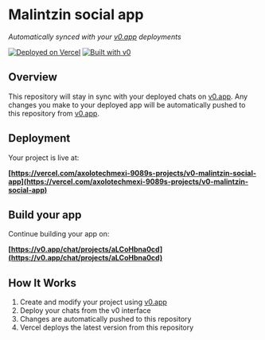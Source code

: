 # Malintzin social app

*Automatically synced with your [v0.app](https://v0.app) deployments*

[![Deployed on Vercel](https://img.shields.io/badge/Deployed%20on-Vercel-black?style=for-the-badge&logo=vercel)](https://vercel.com/axolotechmexi-9089s-projects/v0-malintzin-social-app)
[![Built with v0](https://img.shields.io/badge/Built%20with-v0.app-black?style=for-the-badge)](https://v0.app/chat/projects/aLCoHbna0cd)

## Overview

This repository will stay in sync with your deployed chats on [v0.app](https://v0.app).
Any changes you make to your deployed app will be automatically pushed to this repository from [v0.app](https://v0.app).

## Deployment

Your project is live at:

**[https://vercel.com/axolotechmexi-9089s-projects/v0-malintzin-social-app](https://vercel.com/axolotechmexi-9089s-projects/v0-malintzin-social-app)**

## Build your app

Continue building your app on:

**[https://v0.app/chat/projects/aLCoHbna0cd](https://v0.app/chat/projects/aLCoHbna0cd)**

## How It Works

1. Create and modify your project using [v0.app](https://v0.app)
2. Deploy your chats from the v0 interface
3. Changes are automatically pushed to this repository
4. Vercel deploys the latest version from this repository
